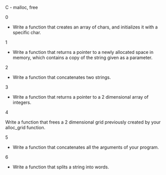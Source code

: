 C - malloc, free


0

- Write a function that creates an array of chars, and initializes it with a specific char.

1

- Write a function that returns a pointer to a newly allocated space in memory, which contains a copy of the string given as a parameter.

2

- Write a function that concatenates two strings.

3

- Write a function that returns a pointer to a 2 dimensional array of integers.

4

Write a function that frees a 2 dimensional grid previously created by your alloc_grid function.

5

- Write a function that concatenates all the arguments of your program.

6

- Write a function that splits a string into words.
